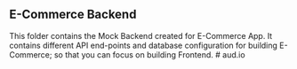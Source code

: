 ## E-Commerce Backend

This folder contains the Mock Backend created for E-Commerce App. It contains different API end-points and database configuration for building E-Commerce; so that you can focus on building Frontend.
#   a u d . i o  
 